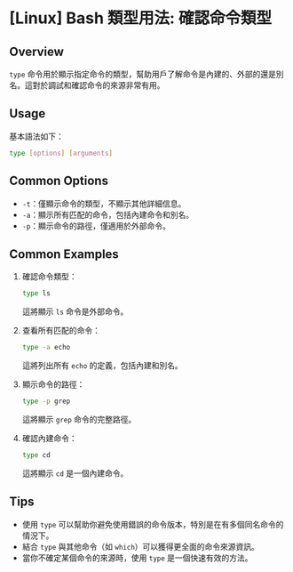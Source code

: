 # [Linux] Bash 類型用法: 確認命令類型

## Overview
`type` 命令用於顯示指定命令的類型，幫助用戶了解命令是內建的、外部的還是別名。這對於調試和確認命令的來源非常有用。

## Usage
基本語法如下：
```bash
type [options] [arguments]
```

## Common Options
- `-t`：僅顯示命令的類型，不顯示其他詳細信息。
- `-a`：顯示所有匹配的命令，包括內建命令和別名。
- `-p`：顯示命令的路徑，僅適用於外部命令。

## Common Examples
1. 確認命令類型：
   ```bash
   type ls
   ```
   這將顯示 `ls` 命令是外部命令。

2. 查看所有匹配的命令：
   ```bash
   type -a echo
   ```
   這將列出所有 `echo` 的定義，包括內建和別名。

3. 顯示命令的路徑：
   ```bash
   type -p grep
   ```
   這將顯示 `grep` 命令的完整路徑。

4. 確認內建命令：
   ```bash
   type cd
   ```
   這將顯示 `cd` 是一個內建命令。

## Tips
- 使用 `type` 可以幫助你避免使用錯誤的命令版本，特別是在有多個同名命令的情況下。
- 結合 `type` 與其他命令（如 `which`）可以獲得更全面的命令來源資訊。
- 當你不確定某個命令的來源時，使用 `type` 是一個快速有效的方法。